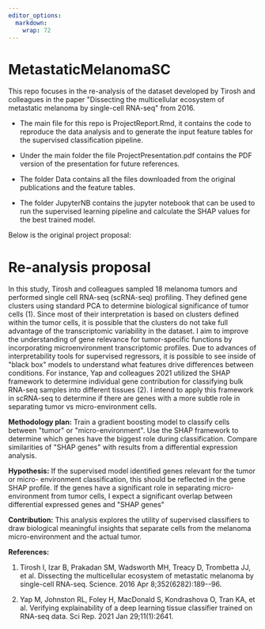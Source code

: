 ```yaml
---
editor_options: 
  markdown: 
    wrap: 72
---
```


# MetastaticMelanomaSC

This repo focuses in the re-analysis of the dataset developed by Tirosh
and colleagues in the paper "Dissecting the multicellular ecosystem of
metastatic melanoma by single-cell RNA-seq" from 2016.

-   The main file for this repo is ProjectReport.Rmd, it contains the
    code to reproduce the data analysis and to generate the input
    feature tables for the supervised classification pipeline.

-   Under the main folder the file ProjectPresentation.pdf contains the
    PDF version of the presentation for future references.

-   The folder Data contains all the files downloaded from the original
    publications and the feature tables.

-   The folder JupyterNB contains the jupyter notebook that can be used
    to run the supervised learning pipeline and calculate the SHAP
    values for the best trained model.

Below is the original project proposal:

# Re-analysis proposal

In this study, Tirosh and colleagues sampled 18 melanoma tumors and
performed single cell RNA-seq (scRNA-seq) profiling. They defined gene
clusters using standard PCA to determine biological significance of
tumor cells (1). Since most of their interpretation is based on clusters
defined within the tumor cells, it is possible that the clusters do not
take full advantage of the transcriptomic variability in the dataset. I
aim to improve the understanding of gene relevance for tumor-specific
functions by incorporating microenvironment transcriptomic profiles. Due
to advances of interpretability tools for supervised regressors, it is
possible to see inside of "black box" models to understand what features
drive differences between conditions. For instance, Yap and colleagues
2021 utilized the SHAP framework to determine individual gene
contribution for classifying bulk RNA-seq samples into different tissues
(2). I intend to apply this framework in scRNA-seq to determine if there
are genes with a more subtle role in separating tumor vs
micro-environment cells.

**Methodology plan:** Train a gradient boosting model to classify cells
between "tumor" or "micro-environment". Use the SHAP framework to
determine which genes have the biggest role during classification.
Compare similarities of "SHAP genes" with results from a differential
expression analysis.

**Hypothesis:** If the supervised model identified genes relevant for
the tumor or micro- environment classification, this should be reflected
in the gene SHAP profile. If the genes have a significant role in
separating micro-environment from tumor cells, I expect a significant
overlap between differential expressed genes and "SHAP genes"

**Contribution:** This analysis explores the utility of supervised
classifiers to draw biological meaningful insights that separate cells
from the melanoma micro-environment and the actual tumor.

**References:**

1.  Tirosh I, Izar B, Prakadan SM, Wadsworth MH, Treacy D, Trombetta JJ,
    et al. Dissecting the multicellular ecosystem of metastatic melanoma
    by single-cell RNA-seq. Science. 2016 Apr 8;352(6282):189--96.

2.  Yap M, Johnston RL, Foley H, MacDonald S, Kondrashova O, Tran KA, et
    al. Verifying explainability of a deep learning tissue classifier
    trained on RNA-seq data. Sci Rep. 2021 Jan 29;11(1):2641.
